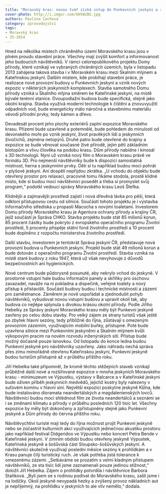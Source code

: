 ```yaml
---
title: "Moravský kras: novou tvář získá vstup do Punkevních jeskyní a roste Dům přírody"
cover-photo: http://i.imgur.com/GHtWzBS.jpg
authors: Pavlína Čechová
category: zpravodajství
tags:
- Moravský kras
- 35-2014 
---
```


Hned na několika místech chráněného území Moravského krasu jsou v plném proudu stavební práce. Všechny mají zvýšit komfort a informovanost jeho budoucích návštěvníků. V rámci celorepublikového projektu Domy přírody, které vznikají ve vybraných chráněných územích, byla v listopadu 2013 zahájena taková stavba i v Moravském krasu mezi Skalním mlýnem a Kateřinskou jeskyní. Dalším místem, kde probíhají stavební práce, je realizace nové provozní budovy u Punkevních jeskyní a vznik nových expozic v některých jeskynních komplexech. Stavba samotného Domu přírody vzniká u Skalního mlýna směrem ke Kateřinské jeskyni, na místě bývalé terénní stanice. Dvoupodlažní budova bude specifická, stejně jako okolní krajina. Stavba využívá moderní technologie k čištění a znovuvyužití odpadních vod, bude energeticky málo náročná a stavebnímu materiálu vévodí přírodní prvky, tedy kámen a dřevo. 

Devadesát procent jeho plochy exteriérů zaplní expozice Moravského krasu. Přízemí bude uzavřené a potemnělé, bude pohledem do minulosti od devonského moře po vznik jeskyní, život pravěkých lidí a jeskynních živočichů, zejména netopýrů. Druhé patro bude otevřené do krajiny a expozice se bude věnovat současné živé přírodě, jejím pěti základním biotopům a vlivu člověka na podobu krasu. Dům přírody nabídne i kinosál s 3D technologií. Nyní už vzniká nový film o Moravském krasu právě ve formátu 3D. Pro nejmenší návštěvníky bude k dispozici samostatná místnost, herna s jeskynními prvky. Děti si tu například budou moci pohrát v plyšové jeskyni. Ani dospělí nepřijdou zkrátka. „U vchodu do objektu bude otevřený prostor pro relaxaci, pracovně tomu říkáme stodola, prostě klidné místo, kde si budou moci návštěvníci posedět a třeba si promyslet svůj program,“ podotkl vedoucí správy Moravského krasu Leoš Štefka. 

Klidnější a zajímavější prostředí zajistí i nová dřevěná lávka pro pěší, která odkloní přístupovou cestu od silnice. Součástí tohoto projektu je i výstavba Informačního střediska u propasti Macocha s novými toaletami. Investorem Domu přírody Moravského krasu je Agentura ochrany přírody a krajiny ČR, jejíž součástí je Správa CHKO. Stavba projektu bude stát 85 milionů korun, 85 procent částky bude pokryto z evropského operačního programu Životní prostředí, 5 procenty přispěje státní fond životního prostředí a 10 procent bude doplněno z rozpočtu ministerstva životního prostředí.

Další stavbu, investorem je tentokrát Správa jeskyní ČR, představuje nová provozní budova u Punkevních jeskyní. Projekt bude stát 49 milionů korun a bude dotován z operačního programu Životní prostředí. Stavba vzniká na místě staré budovy z roku 1947, která už však nevyhovuje z důvodů bezpečnostních ani hygienických. 

Nové centrum bude půdorysně posunuté, aby nekrylo vchod do jeskyně. V prostorné vstupní hale budou informační panely a skříňky pro úschovu zavazadel, naváže na ni pokladna a dispečink, veřejné toalety a nový přístup k přístavišti. Součástí budovy budou i technické místnosti a zázemí pro zaměstnance. Záměrem je nově uspořádat a zjednodušit pohyb návštěvníků, vybudovat novou vstupní budovu a upravit okolí tak, aby budova co nejlépe splynula s divokou krásou okolní přírody. Podle Jiřího Hebelky ze Správy jeskyní Moravského krasu měly být Punkevní jeskyně zavřeny po celou dobu stavby. Pro velký zájem ze strany turistů však ještě po zbytek hlavní sezóny, tedy přibližně do října, zůstávají s omezeným provozním zázemím, využívajícím mobilní buňky, přístupné. Poté bude uzavřena silnice mezi Punkevními jeskyněmi a Skalním mlýnem kvůli výkopovým pracím na novém rozvodu inženýrských sítí. Přístup bude možný dočasně pouze lanovkou. Od listopadu do konce ledna budou Punkevní jeskyně pro návštěvníky uzavřeny. Jako náhradu nechá správa přes zimu mimořádně otevřenu Kateřinskou jeskyni, Punkevní jeskyně budou turistům přístupné až v průběhu příštího roku.

Jiří Hebelka také připomněl, že kromě těchto stěžejních staveb vznikají průběžně další nové a rozšiřované expozice v mnoha jeskyních Moravského krasu - minimuzeum ve Výpustku, výstavy v Balcarce a v Kateřinské jeskyni bude oživen příběh jeskynních medvědů, jejichž kostry byly nalezeny v suťovém komínu v hlavní síni. Největší expozici poskytne jeskyně Kůlna, kde bude instalováno dioramata neandertálských a magdalenienských lovců. Návštěvníci budou moci shlédnout film ze života neandertálců a seznámí se i se změnami klimatu a přírody v průběhu posledních 120 tisíc let. Všechny expozice by měly být dokončeny a zpřístupněny stejně jako Punkevní jeskyně a Dům přírody do června příštího roku.

Návštěvychtiví turisté mají tedy do října možnost projít Punkevní jeskyně nebo se zúčastnit kulturních akcí využívajících jedinečnou akustiku prostoru jako například festival Didgeridoo ve Výpustku nebo koncert Petra Bende v Kateřinské jeskyni. V zimním období budou otevřeny jeskyně Výpustek, Kateřinská jeskyně a šošůvská část Sloupsko-šošůvských jeskyní. 
A návštěvníci skutečně využívají poslední měsíce sezóny k prohlídkám a v Krasu panuje čilý turistický ruch. Je však potřeba jistá tolerance k omezenému zázemí. „Setkáváme se prozatím s velmi kladným přístupem návštěvníků, ze sta tisíc lidí jsme zaznamenali pouze jedinou stížnost,“ doložil Jiří Hebelka. Zájem o prohlídky potvrdila i návštěvnice Barbora Staňková. „Byli jsem se s rodinou podívat do Moravského krasu, zašli jsme i na lodičky. Okolí jeskyně nevypadá hezky a zvýšený provoz nákladních aut je nepříjemný, na prohlídku v jeskyních to ale vliv nemělo,“ dodala.